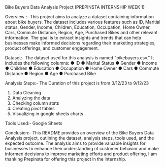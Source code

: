 Bike Buyers Data Analysis Project (PREPINSTA INTERNSHIP WEEK 1)

Overview :- This project aims to analyze a dataset containing information about bike buyers. The dataset includes various features such as ID, Maritial status, Gender, Income, Children, Education, Occupation, Home Owner, Cars, Commute Distance, Region, Age, Purchased Bikes and other relevant information. The goal is to extract insights and trends that can help businesses make informed decisions regarding their marketing strategies, product offerings, and customer engagement.

Dataset:- The dataset used for this analysis is named "bikebuyers.csv." It includes the following columns:
●	ID 
●	Marital Status 
●	Gender 
●	Income 
●	Children 
●	Education 
●	Occupation 
●	Home Owner 
●	Cars 
●	Commute Distance 
●	Region 
●	Age 
●	Purchased Bike

Analysis Steps:-
The Duration of this project is from 3/12/23 to 9/12/23

1) Data Cleaning
2) Analyzing the data
3) Checking column stats
4) Creating pivot tables
5) Visualizing in google sheets charts

Tools Used:- Google Sheets

Conclusion:- This README provides an overview of the Bike Buyers Data Analysis project, outlining the dataset, analysis steps, tools used, and the expected outcome. The analysis aims to provide valuable insights for businesses to enhance their understanding of customer behavior and make informed decisions to improve marketing efforts and product offering, I am thanking Prepinsta for offering this project in the internship.
